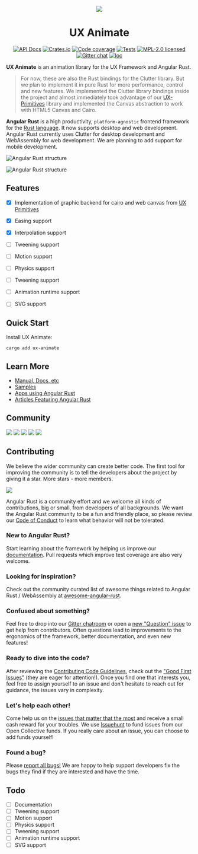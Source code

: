<div align="center">

[![](https://dudochkin-victor.github.io/assets/ux-animate/logo-wide.svg)](#top)
# UX Animate

[![API Docs][docrs-badge]][docrs-url]
[![Crates.io][crates-badge]][crates-url]
[![Code coverage][codecov-badge]][codecov-url]
[![Tests][tests-badge]][tests-url]
[![MPL-2.0 licensed][license-badge]][license-url]
[![Gitter chat][gitter-badge]][gitter-url]
[![loc][loc-badge]][loc-url]
</div>

[docrs-badge]: https://img.shields.io/docsrs/ux-animate?style=flat-square
[docrs-url]: https://docs.rs/ux-animate/
[crates-badge]: https://img.shields.io/crates/v/ux-animate.svg?style=flat-square
[crates-url]: https://crates.io/crates/ux-animate
[license-badge]: https://img.shields.io/badge/license-MPL--2.0-blue.svg?style=flat-square
[license-url]: https://github.com/angular-rust/ux-animate/blob/master/LICENSE
[gitter-badge]: https://img.shields.io/gitter/room/angular_rust/community.svg?style=flat-square
[gitter-url]: https://gitter.im/angular_rust/community
[tests-badge]: https://img.shields.io/github/workflow/status/angular-rust/ux-animate/Tests?label=tests&logo=github&style=flat-square
[tests-url]: https://github.com/angular-rust/ux-animate/actions/workflows/tests.yml
[codecov-badge]: https://img.shields.io/codecov/c/github/angular-rust/ux-animate?logo=codecov&style=flat-square&token=OQ2NIDXCSX
[codecov-url]: https://codecov.io/gh/angular-rust/ux-animate
[loc-badge]: https://img.shields.io/tokei/lines/github/angular-rust/ux-animate?style=flat-square
[loc-url]: https://github.com/angular-rust/ux-animate

**UX Animate** is an animation library for the UX Framework and Angular Rust.

> For now, these are also the Rust bindings for the Clutter library. But we plan to implement it in pure Rust for more performance, control and new features.
	We implemented the Clutter library bindings inside the project and almost immediately took advantage of our [UX-Primitives](https://github.com/angular-rust/ux-primitives) library and implemented the Canvas abstraction to work with HTML5 Canvas and Cairo.

**Angular Rust** is a high productivity, `platform-agnostic` frontend framework for the [Rust language](https://www.rust-lang.org/). It now supports desktop and web development. Angular Rust currently uses Clutter for desktop development and WebAssembly for web development. We are planning to add support for mobile development.

![Angular Rust structure](https://dudochkin-victor.github.io/assets/angular-rust/structure.svg)

![Angular Rust structure](https://dudochkin-victor.github.io/assets/angular-rust/structure.svg)

## Features

- [x] Implementation of graphic backend for cairo and web canvas from [UX Primitives](https://github.com/angular-rust/ux-primitives)
- [x] Easing support
- [x] Interpolation support
- [ ] Tweening support
- [ ] Motion support
- [ ] Physics support
- [ ] Tweening support
- [ ] Animation runtime support
- [ ] SVG support


## Quick Start

Install UX Animate:

	cargo add ux-animate

## Learn More

* [Manual, Docs, etc](https://angular-rust.github.io/)
* [Samples](https://github.com/angular-rust/ux-samples)
* [Apps using Angular Rust](https://github.com/angular-rust/ux-animate/wiki/Apps-in-the-Wild)
* [Articles Featuring Angular Rust](https://github.com/angular-rust/ux-animate/wiki/Articles)

## Community

 [![](https://img.shields.io/badge/Facebook-1877F2?style=for-the-badge&logo=facebook&logoColor=white)](https://www.facebook.com/groups/angular.rust) 
 [![](https://img.shields.io/badge/Stack_Overflow-FE7A16?style=for-the-badge&logo=stack-overflow&logoColor=white)](https://stackoverflow.com/questions/tagged/angular-rust) 
 [![](https://img.shields.io/badge/YouTube-FF0000?style=for-the-badge&logo=youtube&logoColor=white)](https://www.youtube.com/channel/UCBJTkSl_JWShuolUy4JksTQ) 
 [![](https://img.shields.io/badge/Medium-12100E?style=for-the-badge&logo=medium&logoColor=white)](https://medium.com/@angular.rust) 
 [![](https://img.shields.io/gitter/room/angular_rust/angular_rust?style=for-the-badge)](https://gitter.im/angular_rust/community)


## Contributing

We believe the wider community can create better code. The first tool for improving the community is to tell the developers about the project by giving it a star. More stars - more members.

 [![](https://dudochkin-victor.github.io/assets/star-me-wide.svg)](https://github.com/angular-rust/ux-animate#top)

Angular Rust is a community effort and we welcome all kinds of contributions, big or small, from developers of all backgrounds. We want the Angular Rust community to be a fun and friendly place, so please review our [Code of Conduct](CODE_OF_CONDUCT.md) to learn what behavior will not be tolerated.

### New to Angular Rust?

Start learning about the framework by helping us improve our [documentation](https://angular-rust.github.io/). Pull requests which improve test coverage are also very welcome.

### Looking for inspiration?

Check out the community curated list of awesome things related to Angular Rust / WebAssembly at [awesome-angular-rust](https://github.com/angular-rust/awesome-angular-rust).

### Confused about something?

Feel free to drop into our [Gitter chatroom](https://gitter.im/angular_rust/community) or open a [new "Question" issue](https://github.com/angular-rust/ux-animate/issues/new/choose) to get help from contributors. Often questions lead to improvements to the ergonomics of the framework, better documentation, and even new features!

### Ready to dive into the code?

After reviewing the [Contributing Code Guidelines](CONTRIBUTING.md), check out the ["Good First Issues"](https://github.com/angular-rust/ux-animate/issues?q=is%3Aopen+is%3Aissue+label%3A%22good+first+issue%22) (they are eager for attention!). Once you find one that interests you, feel free to assign yourself to an issue and don't hesitate to reach out for guidance, the issues vary in complexity.

### Let's help each other!

Come help us on the [issues that matter that the most](https://github.com/angular-rust/ux-animate/labels/%3Adollar%3A%20Funded%20on%20Issuehunt) and receive a small cash reward for your troubles. We use [Issuehunt](https://issuehunt.io/r/angular-rust/ux-animate/) to fund issues from our Open Collective funds. If you really care about an issue, you can choose to add funds yourself! 

### Found a bug?

Please [report all bugs!](https://github.com/angular-rust/ux-animate/issues/new/choose) We are happy to help support developers fix the bugs they find if they are interested and have the time.

## Todo
- [ ] Documentation
- [ ] Tweening support
- [ ] Motion support
- [ ] Physics support
- [ ] Tweening support
- [ ] Animation runtime support
- [ ] SVG support